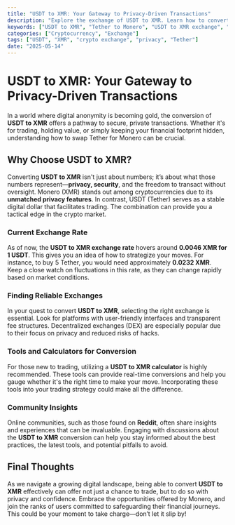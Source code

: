```yaml
---
title: "USDT to XMR: Your Gateway to Privacy-Driven Transactions"
description: "Explore the exchange of USDT to XMR. Learn how to convert Tether to Monero and the benefits of using privacy coins."
keywords: ["USDT to XMR", "Tether to Monero", "USDT to XMR exchange", "privacy coins", "USDT to XMR calculator", "XMR to USD"]
categories: ["Cryptocurrency", "Exchange"]
tags: ["USDT", "XMR", "crypto exchange", "privacy", "Tether"]
date: "2025-05-14"
---
```


# USDT to XMR: Your Gateway to Privacy-Driven Transactions

In a world where digital anonymity is becoming gold, the conversion of **USDT to XMR** offers a pathway to secure, private transactions. Whether it's for trading, holding value, or simply keeping your financial footprint hidden, understanding how to swap Tether for Monero can be crucial.

## Why Choose USDT to XMR?

Converting **USDT to XMR** isn't just about numbers; it’s about what those numbers represent—**privacy, security**, and the freedom to transact without oversight. Monero (XMR) stands out among cryptocurrencies due to its **unmatched privacy features**. In contrast, USDT (Tether) serves as a stable digital dollar that facilitates trading. The combination can provide you a tactical edge in the crypto market.

### Current Exchange Rate

As of now, the **USDT to XMR exchange rate** hovers around **0.0046 XMR for 1 USDT**. This gives you an idea of how to strategize your moves. For instance, to buy 5 Tether, you would need approximately **0.0232 XMR**. Keep a close watch on fluctuations in this rate, as they can change rapidly based on market conditions.

### Finding Reliable Exchanges

In your quest to convert **USDT to XMR**, selecting the right exchange is essential. Look for platforms with user-friendly interfaces and transparent fee structures. Decentralized exchanges (DEX) are especially popular due to their focus on privacy and reduced risks of hacks.

### Tools and Calculators for Conversion

For those new to trading, utilizing a **USDT to XMR calculator** is highly recommended. These tools can provide real-time conversions and help you gauge whether it's the right time to make your move. Incorporating these tools into your trading strategy could make all the difference.

### Community Insights

Online communities, such as those found on **Reddit**, often share insights and experiences that can be invaluable. Engaging with discussions about the **USDT to XMR** conversion can help you stay informed about the best practices, the latest tools, and potential pitfalls to avoid.

## Final Thoughts

As we navigate a growing digital landscape, being able to convert **USDT to XMR** effectively can offer not just a chance to trade, but to do so with privacy and confidence. Embrace the opportunities offered by Monero, and join the ranks of users committed to safeguarding their financial journeys. This could be your moment to take charge—don’t let it slip by!